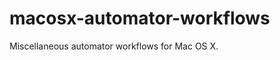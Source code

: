 macosx-automator-workflows
==========================

Miscellaneous automator workflows for Mac OS X.